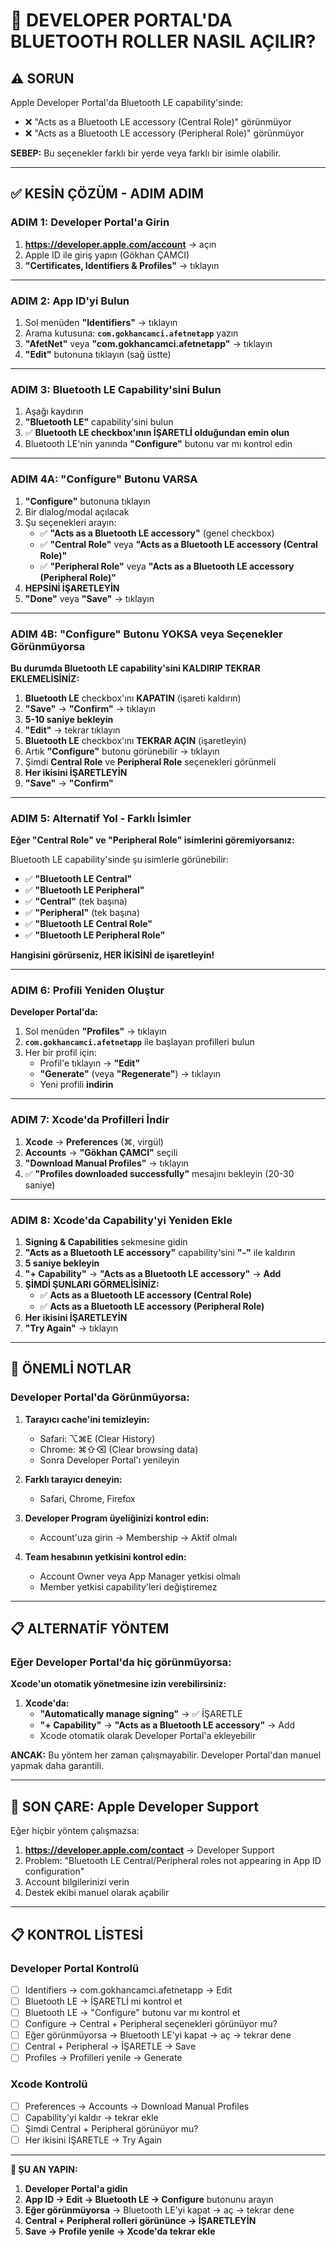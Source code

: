 # 🔴 DEVELOPER PORTAL'DA BLUETOOTH ROLLER NASIL AÇILIR?

## ⚠️ SORUN

Apple Developer Portal'da Bluetooth LE capability'sinde:
- ❌ "Acts as a Bluetooth LE accessory (Central Role)" görünmüyor
- ❌ "Acts as a Bluetooth LE accessory (Peripheral Role)" görünmüyor

**SEBEP:** Bu seçenekler farklı bir yerde veya farklı bir isimle olabilir.

---

## ✅ KESİN ÇÖZÜM - ADIM ADIM

### ADIM 1: Developer Portal'a Girin

1. **https://developer.apple.com/account** → açın
2. Apple ID ile giriş yapın (Gökhan ÇAMCI)
3. **"Certificates, Identifiers & Profiles"** → tıklayın

---

### ADIM 2: App ID'yi Bulun

1. Sol menüden **"Identifiers"** → tıklayın
2. Arama kutusuna: **`com.gokhancamci.afetnetapp`** yazın
3. **"AfetNet"** veya **"com.gokhancamci.afetnetapp"** → tıklayın
4. **"Edit"** butonuna tıklayın (sağ üstte)

---

### ADIM 3: Bluetooth LE Capability'sini Bulun

1. Aşağı kaydırın
2. **"Bluetooth LE"** capability'sini bulun
3. ✅ **Bluetooth LE checkbox'ının İŞARETLİ olduğundan emin olun**
4. Bluetooth LE'nin yanında **"Configure"** butonu var mı kontrol edin

---

### ADIM 4A: "Configure" Butonu VARSA

1. **"Configure"** butonuna tıklayın
2. Bir dialog/modal açılacak
3. Şu seçenekleri arayın:
   - ✅ **"Acts as a Bluetooth LE accessory"** (genel checkbox)
   - ✅ **"Central Role"** veya **"Acts as a Bluetooth LE accessory (Central Role)"**
   - ✅ **"Peripheral Role"** veya **"Acts as a Bluetooth LE accessory (Peripheral Role)"**
4. **HEPSİNİ İŞARETLEYİN**
5. **"Done"** veya **"Save"** → tıklayın

---

### ADIM 4B: "Configure" Butonu YOKSA veya Seçenekler Görünmüyorsa

**Bu durumda Bluetooth LE capability'sini KALDIRIP TEKRAR EKLEMELİSİNİZ:**

1. **Bluetooth LE** checkbox'ını **KAPATIN** (işareti kaldırın)
2. **"Save"** → **"Confirm"** → tıklayın
3. **5-10 saniye bekleyin**
4. **"Edit"** → tekrar tıklayın
5. **Bluetooth LE** checkbox'ını **TEKRAR AÇIN** (işaretleyin)
6. Artık **"Configure"** butonu görünebilir → tıklayın
7. Şimdi **Central Role** ve **Peripheral Role** seçenekleri görünmeli
8. **Her ikisini İŞARETLEYİN**
9. **"Save"** → **"Confirm"**

---

### ADIM 5: Alternatif Yol - Farklı İsimler

**Eğer "Central Role" ve "Peripheral Role" isimlerini göremiyorsanız:**

Bluetooth LE capability'sinde şu isimlerle görünebilir:
- ✅ **"Bluetooth LE Central"**
- ✅ **"Bluetooth LE Peripheral"**
- ✅ **"Central"** (tek başına)
- ✅ **"Peripheral"** (tek başına)
- ✅ **"Bluetooth LE Central Role"**
- ✅ **"Bluetooth LE Peripheral Role"**

**Hangisini görürseniz, HER İKİSİNİ de işaretleyin!**

---

### ADIM 6: Profili Yeniden Oluştur

**Developer Portal'da:**

1. Sol menüden **"Profiles"** → tıklayın
2. **`com.gokhancamci.afetnetapp`** ile başlayan profilleri bulun
3. Her bir profil için:
   - Profil'e tıklayın → **"Edit"**
   - **"Generate"** (veya **"Regenerate"**) → tıklayın
   - Yeni profili **indirin**

---

### ADIM 7: Xcode'da Profilleri İndir

1. **Xcode** → **Preferences** (⌘, virgül)
2. **Accounts** → **"Gökhan ÇAMCI"** seçili
3. **"Download Manual Profiles"** → tıklayın
4. ✅ **"Profiles downloaded successfully"** mesajını bekleyin (20-30 saniye)

---

### ADIM 8: Xcode'da Capability'yi Yeniden Ekle

1. **Signing & Capabilities** sekmesine gidin
2. **"Acts as a Bluetooth LE accessory"** capability'sini **"-"** ile kaldırın
3. **5 saniye bekleyin**
4. **"+ Capability"** → **"Acts as a Bluetooth LE accessory"** → **Add**
5. **ŞİMDİ ŞUNLARI GÖRMELİSİNİZ:**
   - ✅ **Acts as a Bluetooth LE accessory (Central Role)**
   - ✅ **Acts as a Bluetooth LE accessory (Peripheral Role)**
6. **Her ikisini İŞARETLEYİN**
7. **"Try Again"** → tıklayın

---

## 🎯 ÖNEMLİ NOTLAR

### Developer Portal'da Görünmüyorsa:

1. **Tarayıcı cache'ini temizleyin:**
   - Safari: ⌥⌘E (Clear History)
   - Chrome: ⌘⇧⌫ (Clear browsing data)
   - Sonra Developer Portal'ı yenileyin

2. **Farklı tarayıcı deneyin:**
   - Safari, Chrome, Firefox

3. **Developer Program üyeliğinizi kontrol edin:**
   - Account'uza girin → Membership → Aktif olmalı

4. **Team hesabının yetkisini kontrol edin:**
   - Account Owner veya App Manager yetkisi olmalı
   - Member yetkisi capability'leri değiştiremez

---

## 📋 ALTERNATİF YÖNTEM

### Eğer Developer Portal'da hiç görünmüyorsa:

**Xcode'un otomatik yönetmesine izin verebilirsiniz:**

1. **Xcode'da:**
   - **"Automatically manage signing"** → ✅ İŞARETLE
   - **"+ Capability"** → **"Acts as a Bluetooth LE accessory"** → Add
   - Xcode otomatik olarak Developer Portal'a ekleyebilir

**ANCAK:** Bu yöntem her zaman çalışmayabilir. Developer Portal'dan manuel yapmak daha garantili.

---

## 🔄 SON ÇARE: Apple Developer Support

Eğer hiçbir yöntem çalışmazsa:

1. **https://developer.apple.com/contact** → Developer Support
2. Problem: "Bluetooth LE Central/Peripheral roles not appearing in App ID configuration"
3. Account bilgilerinizi verin
4. Destek ekibi manuel olarak açabilir

---

## 📋 KONTROL LİSTESİ

### Developer Portal Kontrolü
- [ ] Identifiers → com.gokhancamci.afetnetapp → Edit
- [ ] Bluetooth LE → İŞARETLİ mi kontrol et
- [ ] Bluetooth LE → "Configure" butonu var mı kontrol et
- [ ] Configure → Central + Peripheral seçenekleri görünüyor mu?
- [ ] Eğer görünmüyorsa → Bluetooth LE'yi kapat → aç → tekrar dene
- [ ] Central + Peripheral → İŞARETLE → Save
- [ ] Profiles → Profilleri yenile → Generate

### Xcode Kontrolü
- [ ] Preferences → Accounts → Download Manual Profiles
- [ ] Capability'yi kaldır → tekrar ekle
- [ ] Şimdi Central + Peripheral görünüyor mu?
- [ ] Her ikisini İŞARETLE → Try Again

---

**🎯 ŞU AN YAPIN:**
1. **Developer Portal'a gidin**
2. **App ID → Edit → Bluetooth LE → Configure** butonunu arayın
3. **Eğer görünmüyorsa** → Bluetooth LE'yi kapat → aç → tekrar dene
4. **Central + Peripheral rolleri görününce → İŞARETLEYİN**
5. **Save → Profile yenile → Xcode'da tekrar ekle**









